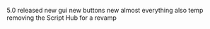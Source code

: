 5.0 released new gui new buttons new almost everything also temp removing the Script Hub for a revamp
